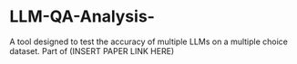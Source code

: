 # LLM-QA-Analysis-
A tool designed to test the accuracy of multiple LLMs on a multiple choice dataset. Part of (INSERT PAPER LINK HERE)

